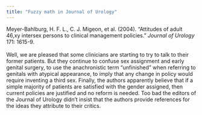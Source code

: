 ```yaml
---
title: "Fuzzy math in Journal of Urology"
---
```


Meyer-Bahlburg, H. F. L., C. J. Migeon, et al. (2004). &#8220;Attitudes of adult 46,xy intersex persons to clinical management policies.&#8221; _Journal of Urology_ 171: 1615-9.<br><br>Well, we are pleased that some clinicians are starting to try to talk to their former patients. But they continue to confuse sex assignment and early genital surgery, to use the anachronistic term &#8220;unfinished&#8221; when referring to genitals with atypical appearance, to imply that any change in policy would require inventing a third sex. Finally, the authors apparently believe that if a simple majority of patients are satisfied with the gender assigned, then current policies are justified and no reform is needed. Too bad the editors of the Journal of Urology didn&#8217;t insist that the authors provide references for the ideas they attribute to their critics.